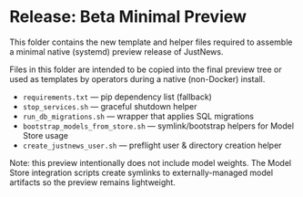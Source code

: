 # Release: Beta Minimal Preview

This folder contains the new template and helper files required to assemble a minimal native (systemd) preview release of JustNews.

Files in this folder are intended to be copied into the final preview tree or used as templates by operators during a native (non-Docker) install.

- `requirements.txt` — pip dependency list (fallback)
- `stop_services.sh` — graceful shutdown helper
- `run_db_migrations.sh` — wrapper that applies SQL migrations
- `bootstrap_models_from_store.sh` — symlink/bootstrap helpers for Model Store usage
- `create_justnews_user.sh` — preflight user & directory creation helper

Note: this preview intentionally does not include model weights. The Model Store integration scripts create symlinks to externally-managed model artifacts so the preview remains lightweight.
